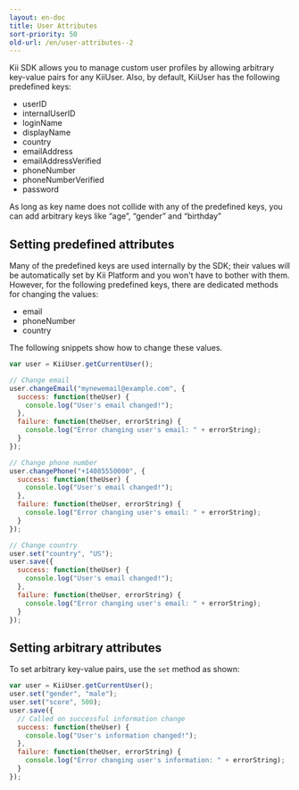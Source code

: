 ```yaml
---
layout: en-doc
title: User Attributes
sort-priority: 50
old-url: /en/user-attributes--2
---
```

Kii SDK allows you to manage custom user profiles by allowing arbitrary key-value pairs for any KiiUser. Also, by default, KiiUser has the following predefined keys:

* userID
* internalUserID
* loginName
* displayName
* country
* emailAddress
* emailAddressVerified
* phoneNumber
* phoneNumberVerified
* password

As long as key name does not collide with any of the predefined keys, you can add arbitrary keys like “age”, “gender” and “birthday”

## Setting predefined attributes

Many of the predefined keys are used internally by the SDK; their values will be automatically set by Kii Platform and you won't have to bother with them. However, for the following predefined keys, there are dedicated methods for changing the values:

* email
* phoneNumber
* country

The following snippets show how to change these values.

```javascript
var user = KiiUser.getCurrentUser();

// Change email
user.changeEmail("mynewemail@example.com", {
  success: function(theUser) {
    console.log("User's email changed!");
  },
  failure: function(theUser, errorString) {
    console.log("Error changing user's email: " + errorString);
  }
});

// Change phone number
user.changePhone("+14085550000", {
  success: function(theUser) {
    console.log("User's email changed!");
  },
  failure: function(theUser, errorString) {
    console.log("Error changing user's email: " + errorString);
  }
});

// Change country
user.set("country", "US");
user.save({
  success: function(theUser) {
    console.log("User's email changed!");
  },
  failure: function(theUser, errorString) {
    console.log("Error changing user's email: " + errorString);
  }
});
```

## Setting arbitrary attributes

To set arbitrary key-value pairs, use the `set` method as shown:

```javascript
var user = KiiUser.getCurrentUser();
user.set("gender", "male");
user.set("score", 500);
user.save({
  // Called on successful information change
  success: function(theUser) {
    console.log("User's information changed!");
  },
  failure: function(theUser, errorString) {
    console.log("Error changing user's information: " + errorString);
  }
});
```
